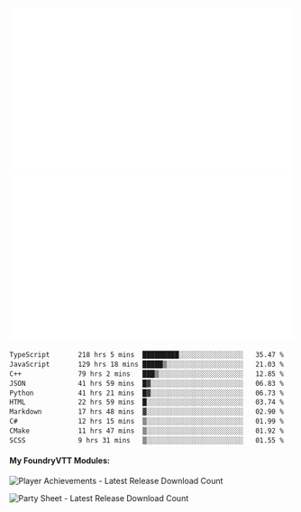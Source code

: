
![](https://raw.githubusercontent.com/eddiedover/ghstats/master/generated/overview.svg)
![](https://raw.githubusercontent.com/eddiedover/ghstats/master/generated/languages.svg)

<!--START_SECTION:waka-->

```txt
TypeScript       218 hrs 5 mins  █████████░░░░░░░░░░░░░░░░   35.47 %
JavaScript       129 hrs 18 mins █████▒░░░░░░░░░░░░░░░░░░░   21.03 %
C++              79 hrs 2 mins   ███▒░░░░░░░░░░░░░░░░░░░░░   12.85 %
JSON             41 hrs 59 mins  █▓░░░░░░░░░░░░░░░░░░░░░░░   06.83 %
Python           41 hrs 21 mins  █▓░░░░░░░░░░░░░░░░░░░░░░░   06.73 %
HTML             22 hrs 59 mins  █░░░░░░░░░░░░░░░░░░░░░░░░   03.74 %
Markdown         17 hrs 48 mins  ▓░░░░░░░░░░░░░░░░░░░░░░░░   02.90 %
C#               12 hrs 15 mins  ▒░░░░░░░░░░░░░░░░░░░░░░░░   01.99 %
CMake            11 hrs 47 mins  ▒░░░░░░░░░░░░░░░░░░░░░░░░   01.92 %
SCSS             9 hrs 31 mins   ▒░░░░░░░░░░░░░░░░░░░░░░░░   01.55 %
```

<!--END_SECTION:waka-->

#### My FoundryVTT Modules:

  ![Player Achievements - Latest Release Download Count](https://img.shields.io/badge/dynamic/json?label=Player%20Achievements%20-%20Downloads@latest&query=assets%5B1%5D.download_count&url=https%3A%2F%2Fapi.github.com%2Frepos%2FEddieDover%2Ffvtt-player-achievements%2Freleases%2Flatest)

  ![Party Sheet - Latest Release Download Count](https://img.shields.io/badge/dynamic/json?label=Party%20Sheet%20-%20Downloads@latest&query=assets%5B1%5D.download_count&url=https%3A%2F%2Fapi.github.com%2Frepos%2FEddieDover%2Ffvtt-party-sheet%2Freleases%2Flatest)

<a rel="me" href="https://techhub.social/@EddieDover"></a>
